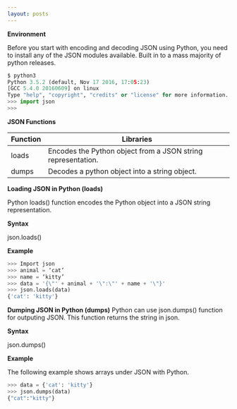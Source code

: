 ```yaml
---
layout: posts
---
```


**Environment**

Before you start with encoding and decoding JSON using Python, you need to install any of the JSON modules available. Built in to a mass majority of python releases. 

```python
$ python3
Python 3.5.2 (default, Nov 17 2016, 17:05:23)
[GCC 5.4.0 20160609] on linux
Type "help", "copyright", "credits" or "license" for more information.
>>> import json
>>>
```

**JSON Functions**

| Function | Libraries |
|---|---|
| loads | Encodes the Python object from a JSON string representation. |
| dumps | Decodes a python object into a string object. |

**Loading JSON in Python (loads)**

Python loads() function encodes the Python object into a JSON string representation.

**Syntax**

json.loads()


**Example**

```python
>>> Import json
>>> animal = ‘cat’
>>> name = ‘kitty’
>>> data = '{\"' + animal + '\":\"' + name + '\"}'
>>> json.loads(data)
{'cat': 'kitty'}
```

**Dumping JSON in Python (dumps)**
Python can use json.dumps() function for outputing JSON. This function returns the string in json.

**Syntax**

json.dumps()

**Example**

The following example shows arrays under JSON with Python.

```python
>>> data = {'cat': 'kitty'}
>>> json.dumps(data)
{"cat":"kitty"}
````

